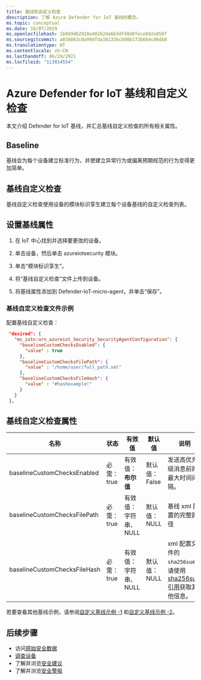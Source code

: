 ```yaml
---
title: 基线和自定义检查
description: 了解 Azure Defender for IoT 基线的概念。
ms.topic: conceptual
ms.date: 10/07/2019
ms.openlocfilehash: 1b8b9d62918e40262da6b3df48d0fece842e050f
ms.sourcegitcommit: a038863c0a99dfda16133bcb08b172b6b4c86db8
ms.translationtype: HT
ms.contentlocale: zh-CN
ms.lasthandoff: 06/29/2021
ms.locfileid: "113014554"
---
```

# <a name="azure-defender-for-iot-baseline-and-custom-checks"></a>Azure Defender for IoT 基线和自定义检查

本文介绍 Defender for IoT 基线，并汇总基线自定义检查的所有相关属性。

## <a name="baseline"></a>Baseline

基线会为每个设备建立标准行为，并使建立异常行为或偏离预期规范的行为变得更加简单。

## <a name="baseline-custom-checks"></a>基线自定义检查

基线自定义检查使用设备的模块标识孪生建立每个设备基线的自定义检查列表。

## <a name="setting-baseline-properties"></a>设置基线属性

1. 在 IoT 中心找到并选择要更改的设备。

1. 单击设备，然后单击 azureiotsecurity 模块。

1. 单击“模块标识孪生”。

1. 将“基线自定义检查”文件上传到设备。

1. 将基线属性添加到 Defender-IoT-micro-agent，并单击“保存”。

### <a name="baseline-custom-check-file-example"></a>基线自定义检查文件示例

配置基线自定义检查：

   ```json
    "desired": {
      "ms_iotn:urn_azureiot_Security_SecurityAgentConfiguration": {
        "baselineCustomChecksEnabled": {
          "value" : true
        },
        "baselineCustomChecksFilePath": {
          "value" : "/home/user/full_path.xml"
        },
        "baselineCustomChecksFileHash": {
          "value" : "#hashexample!"
        }
      }
    },
   ```

## <a name="baseline-custom-check-properties"></a>基线自定义检查属性

| 名称| 状态 | 有效值| 默认值| 说明 |
|------|-----|------|-----|-----|
|baselineCustomChecksEnabled|必需：true |有效值：**布尔值** |默认值：False |发送高优先级消息前的最大时间间隔。|
|baselineCustomChecksFilePath |必需：true|有效值：字符串、NULL  |默认值：NULL |基线 xml 配置的完整路径|
|baselineCustomChecksFileHash |必需：true|有效值：字符串、NULL  |默认值：NULL |xml 配置文件的 `sha256sum`。 请使用 [sha256sum 引用](https://linux.die.net/man/1/sha256sum)获取其他信息。 |

若要查看其他基线示例，请参阅[自定义基线示例 -1](https://ascforiot.blob.core.windows.net/public/custom_baseline_example_hyperv_ubuntu1804.xml) 和[自定义基线示例 -2](https://ascforiot.blob.core.windows.net/public/oms_audits.xml)。

## <a name="next-steps"></a>后续步骤

- 访问[原始安全数据](how-to-security-data-access.md)
- [调查设备](how-to-investigate-device.md)
- 了解并浏览[安全建议](concept-recommendations.md)
- 了解并浏览[安全警报](concept-security-alerts.md)
